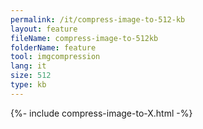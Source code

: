 ```yaml
---
permalink: /it/compress-image-to-512-kb
layout: feature
fileName: compress-image-to-512kb
folderName: feature
tool: imgcompression
lang: it
size: 512
type: kb
---
```


{%- include compress-image-to-X.html -%}
